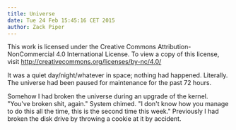 ```yaml
---
title: Universe
date: Tue 24 Feb 15:45:16 CET 2015
author: Zack Piper
---
```


This work is licensed under the Creative Commons Attribution-NonCommercial 4.0
International License. To view a copy of this license, visit
http://creativecommons.org/licenses/by-nc/4.0/

It was a quiet day/night/whatever in space; nothing had happened. Literally. The
universe had been paused for maintenance for the past 72 hours.

Somehow I had broken the universe during an upgrade of the kernel. "You've
broken shit, again." System chimed. "I don't know how you manage to do this all
the time, this is the second time this week." Previously I had broken the disk
drive by throwing a cookie at it by accident.


